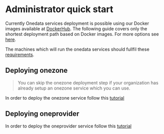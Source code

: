 # Administrator quick start
Currently Onedata services deployment is possible using our Docker images
available at [DockerHub](https://hub.docker.com/u/onedata/). The following
guide covers only the shortest deployment path based on Docker images. For more options see
[here](../administering_onedata/deployment_tutorial.md).

The machines which will run the onedata services should fullfil these [requirements](../system_requirements.md).

## Deploying onezone

> You can skip the onezone deployment step if your organization has already setup an onezone service which you can use.

In order to deploy the onezone service follow this [tutorial](../administering_onedata/onezone_quick_tutorial.md)

## Deploying oneprovider
In order to deploy the oneprovider service follow this [tutorial](../administering_onedata/onedatify_deploy.md)



